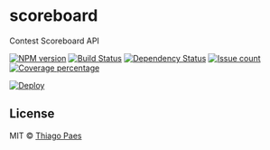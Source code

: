 # scoreboard

Contest Scoreboard API

[![NPM version][npm-image]][npm-url] [![Build Status][travis-image]][travis-url] [![Dependency Status][daviddm-image]][daviddm-url] [![Issue count][issue-image]][issue-url] [![Coverage percentage][coverage-image]][coverage-url]

[![Deploy](https://www.herokucdn.com/deploy/button.svg)](https://heroku.com/deploy?template=https://github.com/mrprompt/scoreboard/tree/master)

## License

MIT © [Thiago Paes]()

[npm-image]: https://badge.fury.io/js/devgrid-scoreboard.svg
[npm-url]: https://npmjs.org/package/devgrid-scoreboard
[travis-image]: https://travis-ci.org/mrprompt/devgrid-scoreboard.svg?branch=master
[travis-url]: https://travis-ci.org/mrprompt/devgrid-scoreboard
[daviddm-image]: https://david-dm.org/mrprompt/devgrid-scoreboard.svg?theme=shields.io
[daviddm-url]: https://david-dm.org/mrprompt/devgrid-scoreboard
[coveralls-image]: https://coveralls.io/repos/mrprompt/devgrid-scoreboard/badge.svg
[coveralls-url]: https://coveralls.io/r/mrprompt/devgrid-scoreboard
[coverage-image]: https://codeclimate.com/github/mrprompt/devgrid-scoreboard/badges/coverage.svg
[coverage-url]: https://codeclimate.com/github/mrprompt/devgrid-scoreboard/coverage
[issue-image]: https://codeclimate.com/github/mrprompt/devgrid-scoreboard/badges/issue_count.svg
[issue-url]: https://codeclimate.com/github/mrprompt/devgrid-scoreboard
